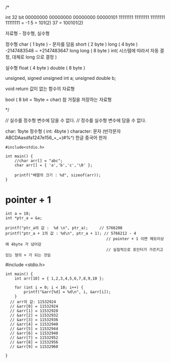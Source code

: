 /*

int 32 bit
00000000 00000000 00000000 00000101
11111111 11111111 11111111 11111111 = -1
5 = 101(2)
37 = 100101(2)

자료형 - 정수형, 실수형

정수형
	char ( 1 byte ) - 문자를 담음
	short ( 2 byte )
	long ( 4 byte ) -2147483548 ~ +2147483647
	long long ( 8 byte )
	int( 시스템에 따라서 자동 결정, 대체로 long 으로 결정 )

실수형
	float ( 4 byte )
	double ( 8 byte )

unsigned, signed
	unsigned int a;
	unsigned double b;

void
	return 값이 없는 함수의 자료형

bool ( 8 bit = 1byte = char)
	참 거질을 저장하는 자료형

*/

// 실수를 정수형 변수에 담을 수 없다.
// 정수를 실수형 변수에 담을 수 없다.

char: 1byte 정수형 ( int: 4byte )
character: 문자 (반각문자 ABCDAasdfa1247e156_+_+)#%^) 한글 중국어 한자


```
#include<stdio.h>

int main() {
	//char arr[] = "abc";
	char arr[] = { 'a','b','c','\0' };

	printf("배열의 크기 : %d", sizeof(arr));
}
```

# pointer + 1
	int a = 10;
	int *ptr_a = &a;

	printf("ptr_a의 값 :  %d \n", ptr_a);		// 5766208
	printf("ptr_a + 1의 값 : %d\n", ptr_a + 1); // 5766212 - 4
												// pointer + 1 이면 메모리상에 4byte 가 넘어감
												// 실질적으로 포인터가 가르키고 있는 형의 + 가 되는 것임

#include <stdio.h>

```
int main() {
	int arr[10] = { 1,2,3,4,5,6,7,8,9,10 };

	for (int i = 0; i < 10; i++) {
		printf("&arr[%d] = %d\n", i, &arr[i]);
	}
  // arr의 값: 11532924
  // &arr[0] = 11532924
  // &arr[1] = 11532928
  // &arr[2] = 11532932
  // &arr[3] = 11532936
  // &arr[4] = 11532940
  // &arr[5] = 11532944
  // &arr[6] = 11532948
  // &arr[7] = 11532952
  // &arr[8] = 11532956
  // &arr[9] = 11532960

}
```